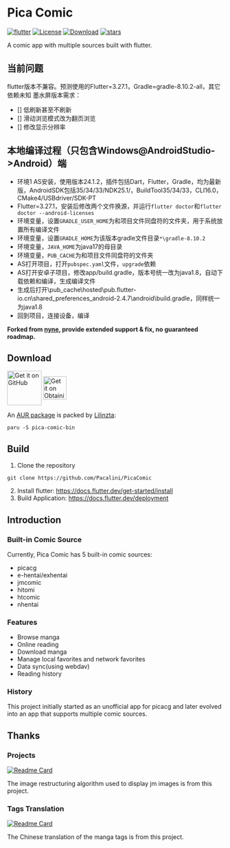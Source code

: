 # Pica Comic

[![flutter](https://img.shields.io/badge/flutter-3.27.1-blue)](https://flutter.dev/)
[![License](https://img.shields.io/github/license/Pacalini/PicaComic)](https://github.com/Pacalini/PicaComic/blob/master/LICENSE)
[![Download](https://img.shields.io/github/v/release/Pacalini/PicaComic)](https://github.com/Pacalini/PicaComic/releases)
[![stars](https://img.shields.io/github/stars/Pacalini/PicaComic)](https://github.com/Pacalini/PicaComic/stargazers)

A comic app with multiple sources built with flutter.

## 当前问题

flutter版本不兼容。预测使用的Flutter=3.27.1，Gradle=gradle-8.10.2-all，其它依赖未知
墨水屏版本需求：
- [] 低刷新甚至不刷新
- [] 滑动浏览模式改为翻页浏览
- [] 修改显示分辨率

## 本地编译过程（只包含Windows@AndroidStudio->Android）端
- 环境1 AS安装，使用版本24.1.2，插件包括Dart，Flutter，Gradle，均为最新版，AndroidSDK包括35/34/33/NDK25.1/，BuildTool35/34/33，CLI16.0，CMake4/USBdriver/SDK-PT
- Flutter=3.27.1，安装后修改两个文件换源，并运行`flutter doctor`和`flutter doctor --android-licenses`
- 环境变量，设置`GRADLE_USER_HOME`为和项目文件同盘符的文件夹，用于系统放置所有编译文件
- 环境变量，设置`GRADLE_HOME`为该版本gradle文件目录`*\gradle-8.10.2`
- 环境变量，`JAVA_HOME`为java17的母目录
- 环境变量，`PUB_CACHE`为和项目文件同盘符的文件夹
- AS打开项目，打开`pubspec.yaml`文件，`upgrade`依赖
- AS打开安卓子项目，修改app/build.gradle，版本号统一改为java1.8，自动下载依赖和编译，生成编译文件
- 生成后打开\pub_cache\hosted\pub.flutter-io.cn\shared_preferences_android-2.4.7\android\build.gradle，同样统一为java1.8
- 回到项目，连接设备，编译

**Forked from [nyne](https://github.com/wgh136), provide extended support & fix, no guaranteed roadmap.**

## Download

<a href="https://github.com/Pacalini/PicaComic/releases">
<img src="https://user-images.githubusercontent.com/69304392/148696068-0cfea65d-b18f-4685-82b5-329a330b1c0d.png"
alt="Get it on GitHub" align="center" height="80" /></a>

<a href="https://github.com/Pacalini/PicaComic/blob/master/INSTALL.md#obtainium">
<img src="https://github.com/ImranR98/Obtainium/blob/main/assets/graphics/badge_obtainium.png"
alt="Get it on Obtainium" align="center" height="54" />
</a>

An [AUR package](https://aur.archlinux.org/packages/pica-comic-bin) is packed by [Lilinzta](https://github.com/Lilinzta):
```shell
paru -S pica-comic-bin
```

## Build

1. Clone the repository
```shell
git clone https://github.com/Pacalini/PicaComic
```
2. Install flutter: https://docs.flutter.dev/get-started/install
3. Build Application: https://docs.flutter.dev/deployment

## Introduction

### Built-in Comic Source

Currently, Pica Comic has 5 built-in comic sources:
- picacg
- e-hentai/exhentai
- jmcomic
- hitomi
- htcomic
- nhentai

### Features

- Browse manga
- Online reading
- Download manga
- Manage local favorites and network favorites
- Data sync(using webdav)
- Reading history

### History

This project initially started as an unofficial app for picacg
and later evolved into an app that supports multiple comic sources.

## Thanks

### Projects
[![Readme Card](https://github-readme-stats.vercel.app/api/pin/?username=tonquer&repo=JMComic-qt)](https://github.com/tonquer/JMComic-qt)

The image restructuring algorithm used to display jm images is from this project.

### Tags Translation
[![Readme Card](https://github-readme-stats.vercel.app/api/pin/?username=EhTagTranslation&repo=Database)](https://github.com/EhTagTranslation/Database)

The Chinese translation of the manga tags is from this project.
